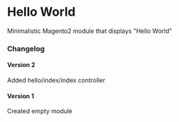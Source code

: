 # Hello World

Minimalistic Magento2 module that displays "Hello World"

### Changelog

#### Version 2
Added hello/index/index controller

#### Version 1
Created empty module